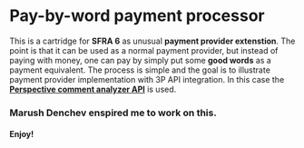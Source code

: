 # Pay-by-word payment processor

This is a cartridge for **SFRA 6** as unusual **payment provider extenstion**.
The point is that it can be used as a normal payment provider, but instead of paying with money, one can pay by simply put some **good words** as a payment equivalent. The process is simple and the goal is to illustrate payment provider implementation with 3P API integration. In this case the **[Perspective comment analyzer API](https://perspectiveapi.com/how-it-works/)** is used.

### **Marush Denchev** enspired me to work on this.

#### Enjoy!